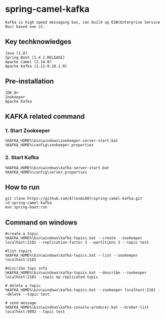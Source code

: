 # spring-camel-kafka

	Kafka is high speed messaging bus, can build up ESB(Enterprise Service Bus) based one it.

## Key techknowledges
    Java (1.8)
    Spring Boot (1.4.1.RELEASE) 
    Apache Camel (2.18.0)  
    Apache Kafka (2.11-0.10.1.0)

## Pre-installation 
    JDK 8+   
    Zookeeper 
    Apache Kafka 

## KAFKA related command 
###    1. Start Zookeeper
    %KAFKA_HOME%\bin\windows\zookeeper-server-start.bat %KAFKA_HOME%\config\zookeeper.properties
###    2. Start Kafka
    %KAFKA_HOME%\bin\windows\kafka-server-start.bat %KAFKA_HOME%\config\server.properties

## How to run
	git clone https://github.com/AllenAi007/spring-camel-kafka.git
	cd spring-camel-kafka
	mvn spring-boot:run


## Command on windows 

	#create a topic 
	%KAFKA_HOME%\bin\windows\kafka-topics.bat --create --zookeeper localhost:2181 --replication-factor 3 --partitions 3 --topic test

	#list topics
	%KAFKA_HOME%\bin\windows\kafka-topics.bat --list --zookeeper localhost:2181

	#discribe topi info
	%KAFKA_HOME%\bin\windows\kafka-topics.bat --describe --zookeeper localhost:2181 --topic my-replicated-topic

	# delete a topic 
	%KAFKA_HOME%\bin\windows\kafka-topics.bat --zookeeper localhost:2181 --delete --topic test

	# send message 
	%KAFKA_HOME%\bin\windows\kafka-console-producer.bat --broker-list localhost:9092 --topic test
